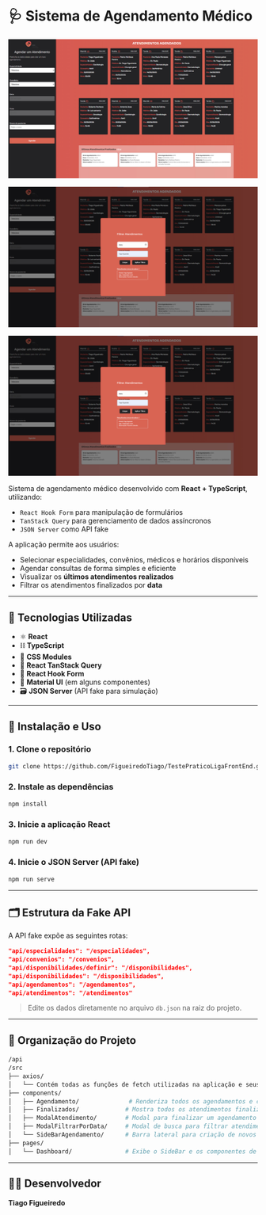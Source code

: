# 🩺 Sistema de Agendamento Médico

![Preview do Desktop](./src/assets/macg.jpg)

![Preview do Modal](./src/assets/modal.jpg)

![Preview do Tablet](./src/assets/modal.jpg)

Sistema de agendamento médico desenvolvido com **React + TypeScript**, utilizando:

- `React Hook Form` para manipulação de formulários
- `TanStack Query` para gerenciamento de dados assíncronos
- `JSON Server` como API fake

A aplicação permite aos usuários:

- Selecionar especialidades, convênios, médicos e horários disponíveis
- Agendar consultas de forma simples e eficiente
- Visualizar os **últimos atendimentos realizados**
- Filtrar os atendimentos finalizados por **data**

---

## 🧪 Tecnologias Utilizadas

- ⚛️ **React**
- ⛓️ **TypeScript**
- 💅 **CSS Modules**
- 🔄 **React TanStack Query**
- 📝 **React Hook Form**
- 🧩 **Material UI** (em alguns componentes)
- 🗃️ **JSON Server** (API fake para simulação)

---

## 🚀 Instalação e Uso

### 1. Clone o repositório

```bash
git clone https://github.com/FigueiredoTiago/TestePraticoLigaFrontEnd.git
```

### 2. Instale as dependências

```bash
npm install
```

### 3. Inicie a aplicação React

```bash
npm run dev
```

### 4. Inicie o JSON Server (API fake)

```bash
npm run serve
```

---

## 🗂️ Estrutura da Fake API

A API fake expõe as seguintes rotas:

```json
"api/especialidades": "/especialidades",
"api/convenios": "/convenios",
"api/disponibilidades/definir": "/disponibilidades",
"api/disponibilidades": "/disponibilidades",
"api/agendamentos": "/agendamentos",
"api/atendimentos": "/atendimentos"
```

> Edite os dados diretamente no arquivo `db.json` na raiz do projeto.

---

## 🧭 Organização do Projeto

```bash
/api
/src
├── axios/
│   └── Contém todas as funções de fetch utilizadas na aplicação e seus respectivos types.
├── components/
│   ├── Agendamento/              # Renderiza todos os agendamentos e chama o modal de atendimento
│   ├── Finalizados/             # Mostra todos os atendimentos finalizados
│   ├── ModalAtendimento/        # Modal para finalizar um agendamento
│   ├── ModalFiltrarPorData/     # Modal de busca para filtrar atendimentos por data
│   └── SideBarAgendamento/      # Barra lateral para criação de novos agendamentos
├── pages/
│   └── Dashboard/               # Exibe o SideBar e os componentes de agendamento
```

---

## 👨‍💻 Desenvolvedor

**Tiago Figueiredo**
